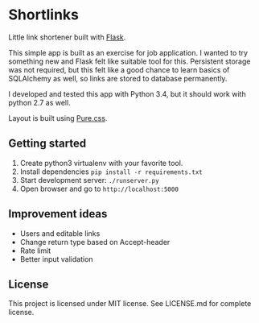 # Shortlinks #

Little link shortener built with [Flask][flask].

This simple app is built as an exercise for job application. I wanted to try
something new and Flask felt like suitable tool for this. Persistent storage was not required, but this felt like a good chance to learn basics of SQLAlchemy as well, so links are stored to database permanently.

I developed and tested this app with Python 3.4, but it should work with python
2.7 as well.

Layout is built using [Pure.css][pure].

## Getting started  ##

1. Create python3 virtualenv with your favorite tool.
2. Install dependencies `pip install -r requirements.txt`
3. Start development server: `./runserver.py`
4. Open browser and go to `http://localhost:5000`

## Improvement ideas ##

* Users and editable links
* Change return type based on Accept-header
* Rate limit
* Better input validation

## License ##

This project is licensed under MIT license. See LICENSE.md for complete
license.

[flask]:http://flask.pocoo.org/ "Flask"
[pure]: http://purecss.io/ "Pure"
